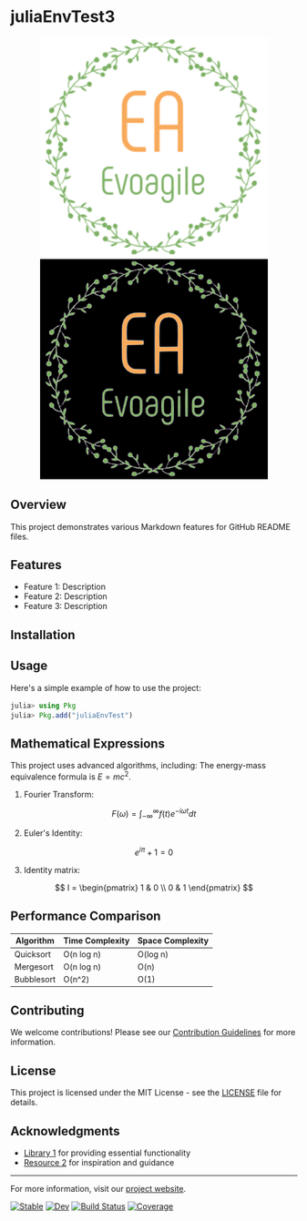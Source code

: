 # juliaEnvTest3

<p align="center">
    <img width="400px" src="docs/src/assets/logo.png#gh-light-mode-only"/>
    <img width="400px" src="docs/src/assets/logo-dark.png#gh-dark-mode-only"/>
</p>
<!-- <img src="docs/src/assets/logo.png" width="300" /> -->

## Overview

This project demonstrates various Markdown features for GitHub README files.

## Features

- Feature 1: Description
- Feature 2: Description
- Feature 3: Description

## Installation


## Usage

Here's a simple example of how to use the project:
```julia
julia> using Pkg
julia> Pkg.add("juliaEnvTest")
```

## Mathematical Expressions

This project uses advanced algorithms, including:
The energy-mass equivalence formula is $E = mc^2$.

1. Fourier Transform:

$$
   F(ω) = \int_{-∞}^{∞} f(t)e^{-iωt}dt
$$

2. Euler's Identity:

$$
   e^{iπ} + 1 = 0
$$

3. Identity matrix:

$$
I = \begin{pmatrix}
1 & 0 \\
0 & 1
\end{pmatrix}
$$

## Performance Comparison

| Algorithm | Time Complexity | Space Complexity |
|-----------|-----------------|-------------------|
| Quicksort | O(n log n)      | O(log n)          |
| Mergesort | O(n log n)      | O(n)              |
| Bubblesort| O(n^2)          | O(1)              |

## Contributing

We welcome contributions! Please see our [Contribution Guidelines](https://github.com/username/project/CONTRIBUTING.md) for more information.

## License

This project is licensed under the MIT License - see the [LICENSE](https://github.com/username/project/LICENSE) file for details.

## Acknowledgments

- [Library 1](https://github.com/library1) for providing essential functionality
- [Resource 2](https://resource2.com) for inspiration and guidance

---

For more information, visit our [project website](https://project-website.com).



[![Stable](https://img.shields.io/badge/docs-stable-blue.svg)](https://ecoinfos.github.io/juliaEnvTest3.jl/stable/)
[![Dev](https://img.shields.io/badge/docs-dev-blue.svg)](https://ecoinfos.github.io/juliaEnvTest3.jl/dev/)
[![Build Status](https://github.com/ecoinfos/juliaEnvTest3.jl/actions/workflows/CI.yml/badge.svg?branch=master)](https://github.com/ecoinfos/juliaEnvTest3.jl/actions/workflows/CI.yml?query=branch%3Amaster)
[![Coverage](https://codecov.io/gh/ecoinfos/juliaEnvTest3.jl/branch/master/graph/badge.svg)](https://codecov.io/gh/ecoinfos/juliaEnvTest3.jl)
